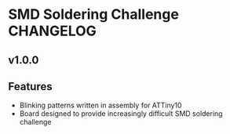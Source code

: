 # SMD Soldering Challenge CHANGELOG

## v1.0.0
## Features
- Blinking patterns written in assembly for ATTiny10
- Board designed to provide increasingly difficult SMD soldering challenge

